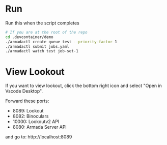 # Run

Run this when the script completes

```bash
# If you are at the root of the repo
cd .devcontainer/demo
./armadactl create queue test --priority-factor 1
./armadactl submit jobs.yaml
./armadactl watch test job-set-1
```

# View Lookout

If you want to view lookout, click the bottom right icon and select "Open in Vscode Desktop".

Forward these ports:

- 8089: Lookout
- 8082: Binoculars
- 10000: Lookoutv2 API
- 8080: Armada Server API

and go to: http://localhost:8089
